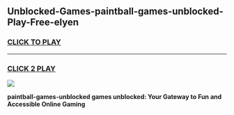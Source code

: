 
## Unblocked-Games-paintball-games-unblocked-Play-Free-elyen
<h3>
<a href="https://premium76.site?title=paintball-games-unblocked&ref=18A">CLICK TO PLAY</a></h3>
<hr>

<h3>
<a href="https://premium76.site?title=paintball-games-unblocked&ref=18A">CLICK 2 PLAY</a>
  
</h3>

<a href="https://premium76.site?title=paintball-games-unblocked&ref=18A"><img src="https://clearcache.store/games.png"></a>


**paintball-games-unblocked games unblocked: Your Gateway to Fun and Accessible Online Gaming**
